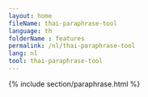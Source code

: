 ```yaml
---
layout: home
fileName: thai-paraphrase-tool
language: th
folderName : features
permalink: /nl/thai-paraphrase-tool
lang: nl
tool: thai-paraphrase-tool
---
```

{% include section/paraphrase.html %}